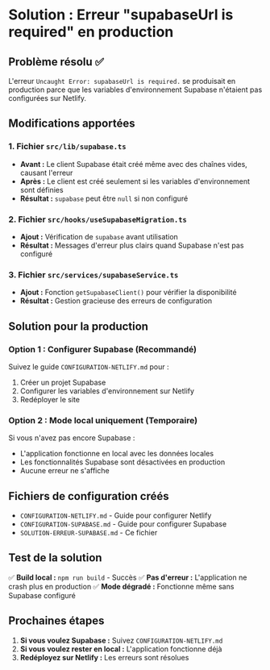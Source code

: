 # Solution : Erreur "supabaseUrl is required" en production

## Problème résolu ✅

L'erreur `Uncaught Error: supabaseUrl is required.` se produisait en production parce que les variables d'environnement Supabase n'étaient pas configurées sur Netlify.

## Modifications apportées

### 1. Fichier `src/lib/supabase.ts`
- **Avant :** Le client Supabase était créé même avec des chaînes vides, causant l'erreur
- **Après :** Le client est créé seulement si les variables d'environnement sont définies
- **Résultat :** `supabase` peut être `null` si non configuré

### 2. Fichier `src/hooks/useSupabaseMigration.ts`
- **Ajout :** Vérification de `supabase` avant utilisation
- **Résultat :** Messages d'erreur plus clairs quand Supabase n'est pas configuré

### 3. Fichier `src/services/supabaseService.ts`
- **Ajout :** Fonction `getSupabaseClient()` pour vérifier la disponibilité
- **Résultat :** Gestion gracieuse des erreurs de configuration

## Solution pour la production

### Option 1 : Configurer Supabase (Recommandé)
Suivez le guide `CONFIGURATION-NETLIFY.md` pour :
1. Créer un projet Supabase
2. Configurer les variables d'environnement sur Netlify
3. Redéployer le site

### Option 2 : Mode local uniquement (Temporaire)
Si vous n'avez pas encore Supabase :
- L'application fonctionne en local avec les données locales
- Les fonctionnalités Supabase sont désactivées en production
- Aucune erreur ne s'affiche

## Fichiers de configuration créés

- `CONFIGURATION-NETLIFY.md` - Guide pour configurer Netlify
- `CONFIGURATION-SUPABASE.md` - Guide pour configurer Supabase
- `SOLUTION-ERREUR-SUPABASE.md` - Ce fichier

## Test de la solution

✅ **Build local :** `npm run build` - Succès
✅ **Pas d'erreur :** L'application ne crash plus en production
✅ **Mode dégradé :** Fonctionne même sans Supabase configuré

## Prochaines étapes

1. **Si vous voulez Supabase :** Suivez `CONFIGURATION-NETLIFY.md`
2. **Si vous voulez rester en local :** L'application fonctionne déjà
3. **Redéployez sur Netlify :** Les erreurs sont résolues


